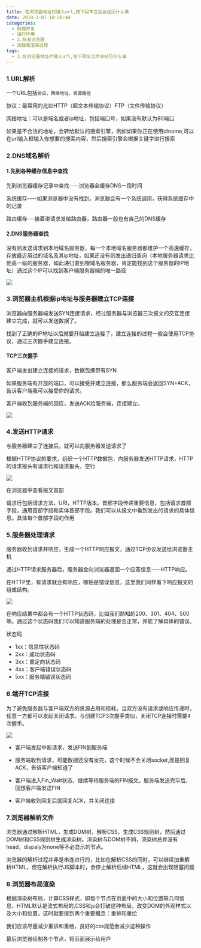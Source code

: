 ```yaml
---
title: 在浏览器地址栏键入url,按下回车之后会经历什么事
date: 2019-3-01 18:26:44
categories:
  - 前端开发
  - 运行环境
  - 2.标准浏览器
  - 加载和渲染过程
tags:
  - 3.在浏览器地址栏键入url,按下回车之后会经历什么事
---
```


### 1.URL解析

一个URL包括`协议，网络地址，资源路径`

协议：最常用的比如HTTP（超文本传输协议）FTP（文件传输协议）

网络地址：可以是域名或者ip地址，包括端口号，如果没有默认为80端口

如果是不合法的地址，会转给默认的搜索引擎，例如如果你正在使用chrome,可以在url输入框输入你想要的搜索内容，然后搜索引擎会根据关键字进行搜索

### 2.DNS域名解析

#### 1.先到各种缓存信息中查找

先到浏览器缓存记录中查找----浏览器会缓存DNS一段时间

系统缓存----如果浏览器中没有找到，浏览器会有一个系统调用，获得系统缓存中的记录

路由缓存---接着讲请求发给路由器，路由器一般也有自己的DNS缓存

#### 2.DNS服务器查找

没有则发送请求到本地域名服务器，每一个本地域名服务器都维护一个高速缓存，存放最近用过的域名及其ip地址，如果还没有则发出递归查询（本地服务器请求比他高一级的服务器，如此递归直到根域名服务器，肯定能找到这个服务器的IP地址）通过这个IP可以找到客户端服务器端的唯一路径

![](https://zhoubichuan.github.io/Note-Frontend/4.run/1.browser/1.loadingRender/2.dns/dns.png)

### 3.浏览器主机根据ip地址与服务器建立TCP连接

浏览器向服务器端发送SYN连接请求，经过服务器与浏览器三次报文的交互连接建立完成，就可以发送数据了。

找到了正确的IP地址以后就要开始建立连接了，建立连接的过程一般会使用TCP协议，通过三次握手建立连接。

#### TCP三次握手

客户端发出建立连接的请求，数据包携带有SYN

如果服务端有开放的端口，可以接受并建立连接，那么服务端会返回SYN+ACK，告诉客户端我可以接受你的请求。

客户端收到服务端的回应，发送ACK给服务端，连接建立。

![](https://zhoubichuan.github.io/Note-Frontend/4.run/1.browser/1.loadingRender/2.dns/dns2.png)

### 4.发送HTTP请求

与服务器建立了连接后，就可以向服务器发送请求了

根据HTTP协议的要求，组织一个HTTP数据包，向服务器发送HTTP请求，HTTP的请求报头有请求行和请求报头，空行

![](https://zhoubichuan.github.io/Note-Frontend/4.run/1.browser/1.loadingRender/2.dns/dns3.png)

在浏览器中查看报文首部

请求行包括请求方法，URI，HTTP版本。首部字段传递重要信息，包括请求首部字段，通用首部字段和实体首部字段。我们可以从报文中看到发出的请求的具体信息。具体每个首部字段的作用

### 5.服务器处理请求

服务器收到请求并响应，生成一个HTTP响应报文，通过TCP协议发送给浏览器主机

通过HTTP请求服务器后，服务器会向浏览器返回一个应答信息----HTTP响应。

在HTTP里，有请求就会有响应，哪怕是错误信息，这里我们同样看下响应报文的组成结构。

![](https://zhoubichuan.github.io/Note-Frontend/4.run/1.browser/1.loadingRender/2.dns/dns4.png)

在响应结果中都会有一个HTTP状态码，比如我们熟知的200、301、404、500等。通过这个状态码我们可以知道服务端的处理是否正常，并能了解具体的错误。

状态码

- 1xx：信息性状态码
- 2xx：成功状态码
- 3xx：重定向状态码
- 4xx：客户端错误状态码
- 5xx：服务端错误状态码

### 6.端开TCP连接

为了避免服务器与客户端双方的资源占用和损耗，当双方没有请求或响应传递时，任意一方都可以发起关闭请求。与创建TCP3次握手类似，关闭TCP连接时需要4次握手。

![](https://zhoubichuan.github.io/Note-Frontend/4.run/1.browser/1.loadingRender/2.dns/dns5.png)

- 客户端发起中断请求，发送FIN到服务端

- 服务端收到请求，可能数据还没有发完，这个时候不会关闭socket,而是回复ACK，告诉客户端知道了
- 客户端进入Fin_Wait状态，继续等待服务端的FIN报文。服务端发送完毕后，回想客户端发送FIN
- 客户端收到回复后就回复ACK，并关闭连接

### 7.浏览器解析文件

浏览器通过解析HTML，生成DOM树，解析CSS，生成CSS规则树，然后通过DOM树和CSS规则树生成渲染树。渲染树与DOM树不同，渲染树总并没有head，dispaly为none等不必显示的节点。

浏览器的解析过程并非是串连进行的，比如在解析CSS的同时，可以继续加重解析HTML，但在解析执行JS脚本时，会停止解析后续HTML，这就会出现阻塞问题

### 8.浏览器布局渲染

根据渲染树布局，计算CSS样式，即每个节点在页面中的大小和位置等几何信息，HTML默认是流式布局的,CSS和js会打破这种布局，改变DOM的外观样式以及大小和位置，这时就要提到两个重要概念：重排和重绘

我们应该尽量减少重排和重绘，良好的css规范会减少这种操作

最后浏览器绘制各个节点，将页面展示给用户

